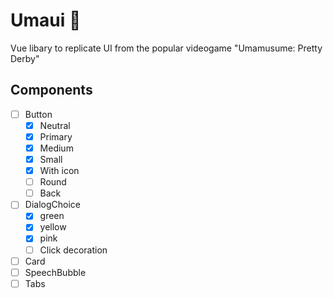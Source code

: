 # Umaui 🐎

Vue libary to replicate UI from the popular videogame "Umamusume: Pretty Derby"

## Components

- [ ] Button
  - [x] Neutral
  - [x] Primary
  - [x] Medium
  - [x] Small
  - [x] With icon
  - [ ] Round
  - [ ] Back
- [ ] DialogChoice
  - [x] green
  - [x] yellow
  - [x] pink
  - [ ] Click decoration
- [ ] Card
- [ ] SpeechBubble
- [ ] Tabs
